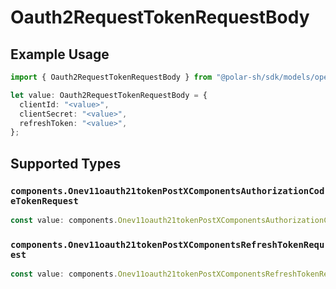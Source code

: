 # Oauth2RequestTokenRequestBody

## Example Usage

```typescript
import { Oauth2RequestTokenRequestBody } from "@polar-sh/sdk/models/operations";

let value: Oauth2RequestTokenRequestBody = {
  clientId: "<value>",
  clientSecret: "<value>",
  refreshToken: "<value>",
};
```

## Supported Types

### `components.Onev11oauth21tokenPostXComponentsAuthorizationCodeTokenRequest`

```typescript
const value: components.Onev11oauth21tokenPostXComponentsAuthorizationCodeTokenRequest = /* values here */
```

### `components.Onev11oauth21tokenPostXComponentsRefreshTokenRequest`

```typescript
const value: components.Onev11oauth21tokenPostXComponentsRefreshTokenRequest = /* values here */
```

